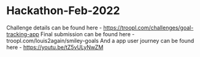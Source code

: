 # Hackathon-Feb-2022

Challenge details can be found here - https://troopl.com/challenges/goal-tracking-app
Final submission can be found here - troopl.com/louis2again/smiley-goals
And a app user journey can be found here - https://youtu.be/tZ5vULyNwZM
